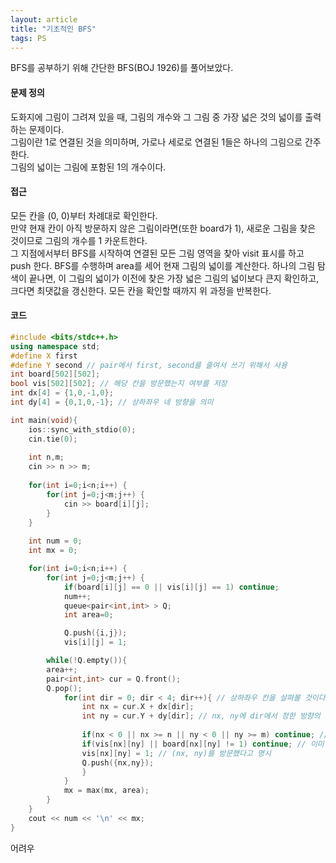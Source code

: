 ```yaml
---
layout: article
title: "기초적인 BFS"
tags: PS
---
```


BFS를 공부하기 위해 간단한 BFS(BOJ 1926)를 풀어보았다.  

#### 문제 정의

도화지에 그림이 그려져 있을 때, 그림의 개수와 그 그림 중 가장 넓은 것의 넓이를 출력하는 문제이다.  
그림이란 1로 연결된 것을 의미하며, 가로나 세로로 연결된 1들은 하나의 그림으로 간주한다.  
그림의 넓이는 그림에 포함된 1의 개수이다.  

#### 접근

모든 칸을 (0, 0)부터 차례대로 확인한다.  
만약 현재 칸이 아직 방문하지 않은 그림이라면(또한 board가 1), 새로운 그림을 찾은 것이므로 그림의 개수를 1 카운트한다.  
그 지점에서부터 BFS를 시작하여 연결된 모든 그림 영역을 찾아 visit 표시를 하고 push 한다.
BFS를 수행하며 area를 세어 현재 그림의 넓이를 계산한다.
하나의 그림 탐색이 끝나면, 이 그림의 넓이가 이전에 찾은 가장 넓은 그림의 넓이보다 큰지 확인하고, 크다면 최댓값을 갱신한다.
모든 칸을 확인할 때까지 위 과정을 반복한다.

#### 코드
```cpp
#include <bits/stdc++.h>
using namespace std;
#define X first
#define Y second // pair에서 first, second를 줄여서 쓰기 위해서 사용
int board[502][502];
bool vis[502][502]; // 해당 칸을 방문했는지 여부를 저장
int dx[4] = {1,0,-1,0};
int dy[4] = {0,1,0,-1}; // 상하좌우 네 방향을 의미

int main(void){
  	ios::sync_with_stdio(0);
  	cin.tie(0);
    
    int n,m;
	cin >> n >> m;
    
	for(int i=0;i<n;i++) {
		for(int j=0;j<m;j++) {
			cin >> board[i][j];
		}
	}
    
	int num = 0;
	int mx = 0;

	for(int i=0;i<n;i++) {
		for(int j=0;j<m;j++) {
			if(board[i][j] == 0 || vis[i][j] == 1) continue;
			num++;
			queue<pair<int,int> > Q;
			int area=0;

			Q.push({i,j});
			vis[i][j] = 1;

	    while(!Q.empty()){
		area++;
    	pair<int,int> cur = Q.front();
		Q.pop();
			for(int dir = 0; dir < 4; dir++){ // 상하좌우 칸을 살펴볼 것이다.
      			int nx = cur.X + dx[dir];
      			int ny = cur.Y + dy[dir]; // nx, ny에 dir에서 정한 방향의 인접한 칸의 좌표가 들어감
      			
				if(nx < 0 || nx >= n || ny < 0 || ny >= m) continue; // 범위 밖일 경우 넘어감
      			if(vis[nx][ny] || board[nx][ny] != 1) continue; // 이미 방문한 칸이거나 파란 칸이 아닐 경우
      			vis[nx][ny] = 1; // (nx, ny)를 방문했다고 명시
      			Q.push({nx,ny});
    			}
  			}
			mx = max(mx, area);
		}
	}
	cout << num << '\n' << mx;
}
```

어려우
